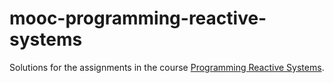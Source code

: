 # mooc-programming-reactive-systems
Solutions for the assignments in the course [Programming Reactive Systems](https://courses.edx.org/courses/course-v1:EPFLx+scala-reactiveX+1T2019/course/).
